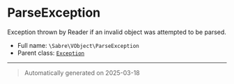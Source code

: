 
# ParseException

Exception thrown by Reader if an invalid object was attempted to be parsed.



* Full name: `\Sabre\VObject\ParseException`
* Parent class: [`Exception`](../../Exception.md)






***
> Automatically generated on 2025-03-18

